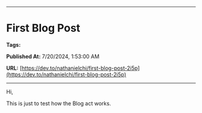   
  <hr />
  
  # First Blog Post
  
  **Tags:** 

  **Published At:** 7/20/2024, 1:53:00 AM

  **URL:** [https://dev.to/nathanielchi/first-blog-post-2i5p](https://dev.to/nathanielchi/first-blog-post-2i5p)

  <hr />
  Hi,

This is just to test how the Blog act works.    
  